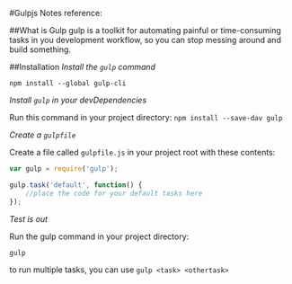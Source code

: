 #Gulpjs Notes
reference: [](http://gulpjs.com)

##What is Gulp
gulp is a toolkit for automating painful or time-consuming tasks in you development workflow, so you can stop messing around and build something. 

##Installation
_Install the `gulp` command_

`npm install --global gulp-cli`


_Install `gulp` in your devDependencies_

Run this command in your project directory:
`npm install --save-dav gulp`


_Create a `gulpfile`_

Create a file called `gulpfile.js` in your project root with these contents:

```js
var gulp = require('gulp');

gulp.task('default', function() {
	//place the code for your default tasks here
});
```


_Test is out_

Run the gulp command in your project directory:

```
gulp
```

to run multiple tasks, you can use `gulp <task> <othertask>`
